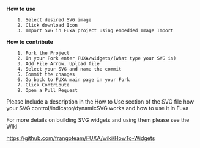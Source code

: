 **How to use**
```
    1. Select desired SVG image
    2. Click download Icon
    3. Import SVG in Fuxa project using embedded Image Import
```

**How to contribute**
```
    1. Fork the Project
    2. In your Fork enter FUXA/widgets/(what type your SVG is)
    3. Add File Arrow, Upload file
    4. Select your SVG and name the commit
    5. Commit the changes
    6. Go back to FUXA main page in your Fork
    7. Click Contribute 
    8. Open a Pull Request
```
Please Include a description in the How to Use section of the SVG file how your SVG control/indicator/dynamicSVG works and how to use it in Fuxa

For more details on building SVG widgets and using them please see the Wiki

https://github.com/frangoteam/FUXA/wiki/HowTo-Widgets
